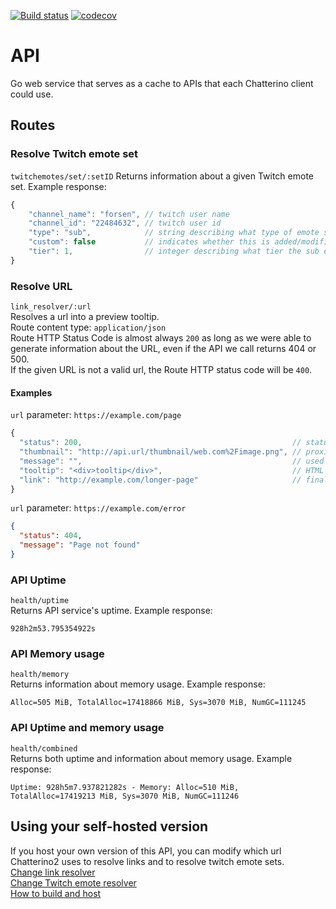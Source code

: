 [![Build status](https://github.com/Chatterino/api/actions/workflows/build.yml/badge.svg?branch=master)](https://github.com/Chatterino/api/actions/workflows/build.yml?query=branch%3Amaster)
[![codecov](https://codecov.io/gh/Chatterino/api/branch/master/graph/badge.svg?token=gz6EYE3bQQ)](https://codecov.io/gh/Chatterino/api)

# API

Go web service that serves as a cache to APIs that each Chatterino client could use.

## Routes

### Resolve Twitch emote set

`twitchemotes/set/:setID`
Returns information about a given Twitch emote set. Example response:

```javascript
{
    "channel_name": "forsen", // twitch user name
    "channel_id": "22484632", // twitch user id
    "type": "sub",            // string describing what type of emote set this is (e.g. "sub")
    "custom": false           // indicates whether this is added/modified by us or straight passthrough from the twitchemotes API
    "tier": 1,                // integer describing what tier the sub emote is part of
}
```

### Resolve URL

`link_resolver/:url`  
Resolves a url into a preview tooltip.  
Route content type: `application/json`  
Route HTTP Status Code is almost always `200` as long as we were able to generate information about the URL, even if the API we call returns 404 or 500.  
If the given URL is not a valid url, the Route HTTP status code will be `400`.

#### Examples

`url` parameter: `https://example.com/page`

```javascript
{
  "status": 200,                                               // status code returned or inferred from the page
  "thumbnail": "http://api.url/thumbnail/web.com%2Fimage.png", // proxied thumbnail url if there's an image
  "message": "",                                               // used to forward errors in case the website e.g. couldn't load
  "tooltip": "<div>tooltip</div>",                             // HTML tooltip used in Chatterino
  "link": "http://example.com/longer-page"                     // final url, after any redirects
}
```

`url` parameter: `https://example.com/error`

```json
{
  "status": 404,
  "message": "Page not found"
}
```

### API Uptime

`health/uptime`  
Returns API service's uptime. Example response:

```
928h2m53.795354922s
```

### API Memory usage

`health/memory`  
Returns information about memory usage. Example response:

```
Alloc=505 MiB, TotalAlloc=17418866 MiB, Sys=3070 MiB, NumGC=111245
```

### API Uptime and memory usage

`health/combined`  
Returns both uptime and information about memory usage. Example response:

```
Uptime: 928h5m7.937821282s - Memory: Alloc=510 MiB, TotalAlloc=17419213 MiB, Sys=3070 MiB, NumGC=111246
```

## Using your self-hosted version

If you host your own version of this API, you can modify which url Chatterino2 uses to resolve links and to resolve twitch emote sets.  
[Change link resolver](https://wiki.chatterino.com/Environment%20Variables/#chatterino2_link_resolver_url)  
[Change Twitch emote resolver](https://wiki.chatterino.com/Environment%20Variables/#chatterino2_twitch_emote_set_resolver_url)  
[How to build and host](docs/build.md)
